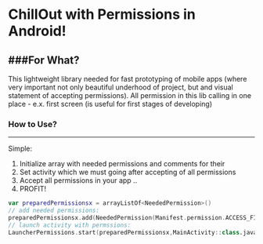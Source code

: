 # ChillOut with Permissions in Android!


###For What?
---

This lightweight library needed for fast prototyping of mobile apps (where very important not only beautiful underhood of project, but and visual statement of accepting permissions).
All permission in this lib calling in one place - e.x. first screen (is useful for first stages of developing)
### How to Use?
---
Simple:
1. Initialize array with needed permissions and comments for their
2. Set activity which we must going after accepting of all permissions
3. Accept all permissions in your app
..
4. PROFIT!
```kotlin
var preparedPermissionsx = arrayListOf<NeededPermission>()
// add needed permissions:
preparedPermissionsx.add(NeededPermission(Manifest.permission.ACCESS_FINE_LOCATION,"permission to define current location)))",false))
// launch activity with permssions:
LauncherPermissions.start(preparedPermissionsx,MainActivity::class.java,this)
```